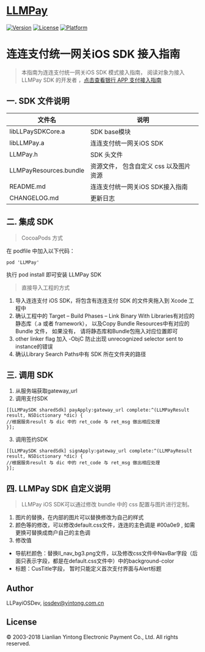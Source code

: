 # [LLMPay](https://gitee.com/LLPayiOS/LLMPay)

[![Version](https://img.shields.io/cocoapods/v/LLMPay.svg?style=flat)](https://cocoapods.org/pods/LLMPay)
[![License](https://img.shields.io/cocoapods/l/LLMPay.svg?style=flat)](https://cocoapods.org/pods/LLMPay)
[![Platform](https://img.shields.io/cocoapods/p/LLMPay.svg?style=flat)](https://cocoapods.org/pods/LLMPay)

# 连连支付统一网关iOS SDK 接入指南

> 本指南为连连支付统一网关iOS SDK 模式接入指南， 阅读对象为接入 LLMPay SDK 的开发者 ，[点击查看银行 APP 支付接入指南](./LLMPay/EBank)

## 一. SDK 文件说明

|文件名|                       说明|
|------------------                     |-------------------                        |
|libLLPaySDKCore.a              |     SDK base模块                        |
|libLLMPay.a                         |连连支付统一网关iOS SDK        |
|LLMPay.h                               |SDK 头文件                                |
|LLMPayResources.bundle      |  资源文件， 包含自定义 css 以及图片资源|
|README.md                        |连连支付统一网关iOS SDK接入指南   |
|CHANGELOG.md                 |    更新日志                             |

## 二. 集成 SDK

> CocoaPods 方式  

在 podfile 中加入以下代码：

`pod 'LLMPay'`

执行 pod install 即可安装 LLMPay SDK

>  直接导入工程的方式  

1. 导入连连支付 iOS SDK，将包含有连连支付 SDK 的文件夹拖入到 Xcode 工程中
2. 确认工程中的 Target – Build Phases – Link Binary With Libraries有对应的静态库（.a 或者 framework）， 以及Copy Bundle Resources中有对应的 Bundle 文件， 如果没有， 请将静态库和Bundle包拖入对应位置即可
3. other linker flag 加入 -ObjC   防止出现 unrecognized selector sent to instance的错误
4. 确认Library Search Paths中有 SDK 所在文件夹的路径

## 三. 调用 SDK

1. 从服务端获取gateway_url
2. 调用支付SDK

```objc
[[LLMPaySDK sharedSdk] payApply:gateway_url complete:^(LLMPayResult result, NSDictionary *dic) {
//根据服务result 与 dic 中的 ret_code 与 ret_msg 做出相应处理
}];
```

3. 调用签约SDK

```objc
[[LLMPaySDK sharedSdk] signApply:gateway_url complete:^(LLMPayResult result, NSDictionary *dic) {
//根据服务result 与 dic 中的 ret_code 与 ret_msg 做出相应处理
}];
```

## 四. LLMPay SDK 自定义说明

>  LLMPay iOS SDK可以通过修改 bundle 中的 css 配置与图片进行定制。  

1. 图片的替换，在内部的图片可以替换修改为自己的样式
2. 颜色等的修改，可以修改default.css文件，连连的主色调是 #00a0e9 , 如需更换可替换成商户自己的主色调
3. 修改值
* 导航栏颜色：替换ll_nav_bg3.png文件，以及修改css文件中NavBar字段（后面只表示字段，都是在default.css文件中）中的background-color
* 标题：CusTitle字段， 暂时只能定义首次支付界面与Alert标题

## Author

LLPayiOSDev, iosdev@yintong.com.cn

## License

© 2003-2018 Lianlian Yintong Electronic Payment Co., Ltd. All rights reserved.
